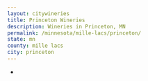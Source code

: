 ```yaml
---
layout: citywineries
title: Princeton Wineries
description: Wineries in Princeton, MN
permalink: /minnesota/mille-lacs/princeton/
state: mn
county: mille lacs
city: princeton
---
```

-
